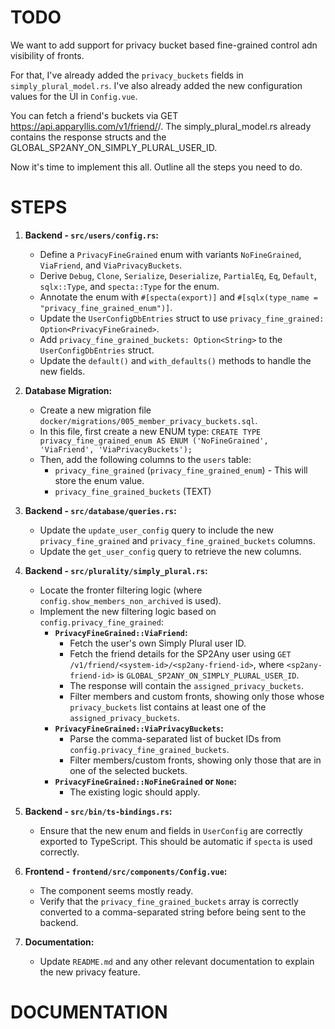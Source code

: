 # TODO

We want to add support for privacy bucket based fine-grained control adn visibility of fronts.

For that, I've already added the `privacy_buckets` fields in `simply_plural_model.rs`. I've also already
added the new configuration values for the UI in `Config.vue`.

You can fetch a friend's buckets via GET https://api.apparyllis.com/v1/friend/<system-id>/<friend-id>. The simply_plural_model.rs
already contains the response structs and the GLOBAL_SP2ANY_ON_SIMPLY_PLURAL_USER_ID.

Now it's time to implement this all. Outline all the steps you need to do.

# STEPS

1.  **Backend - `src/users/config.rs`:**
    *   Define a `PrivacyFineGrained` enum with variants `NoFineGrained`, `ViaFriend`, and `ViaPrivacyBuckets`.
    *   Derive `Debug`, `Clone`, `Serialize`, `Deserialize`, `PartialEq`, `Eq`, `Default`, `sqlx::Type`, and `specta::Type` for the enum.
    *   Annotate the enum with `#[specta(export)]` and `#[sqlx(type_name = "privacy_fine_grained_enum")]`.
    *   Update the `UserConfigDbEntries` struct to use `privacy_fine_grained: Option<PrivacyFineGrained>`.
    *   Add `privacy_fine_grained_buckets: Option<String>` to the `UserConfigDbEntries` struct.
    *   Update the `default()` and `with_defaults()` methods to handle the new fields.

2.  **Database Migration:**
    *   Create a new migration file `docker/migrations/005_member_privacy_buckets.sql`.
    *   In this file, first create a new ENUM type: `CREATE TYPE privacy_fine_grained_enum AS ENUM ('NoFineGrained', 'ViaFriend', 'ViaPrivacyBuckets');`
    *   Then, add the following columns to the `users` table:
        *   `privacy_fine_grained` (`privacy_fine_grained_enum`) - This will store the enum value.
        *   `privacy_fine_grained_buckets` (TEXT)

3.  **Backend - `src/database/queries.rs`:**
    *   Update the `update_user_config` query to include the new `privacy_fine_grained` and `privacy_fine_grained_buckets` columns.
    *   Update the `get_user_config` query to retrieve the new columns.

4.  **Backend - `src/plurality/simply_plural.rs`:**
    *   Locate the fronter filtering logic (where `config.show_members_non_archived` is used).
    *   Implement the new filtering logic based on `config.privacy_fine_grained`:
        *   **`PrivacyFineGrained::ViaFriend`:**
            *   Fetch the user's own Simply Plural user ID.
            *   Fetch the friend details for the SP2Any user using `GET /v1/friend/<system-id>/<sp2any-friend-id>`, where `<sp2any-friend-id>` is `GLOBAL_SP2ANY_ON_SIMPLY_PLURAL_USER_ID`.
            *   The response will contain the `assigned_privacy_buckets`.
            *   Filter members and custom fronts, showing only those whose `privacy_buckets` list contains at least one of the `assigned_privacy_buckets`.
        *   **`PrivacyFineGrained::ViaPrivacyBuckets`:**
            *   Parse the comma-separated list of bucket IDs from `config.privacy_fine_grained_buckets`.
            *   Filter members/custom fronts, showing only those that are in one of the selected buckets.
        *   **`PrivacyFineGrained::NoFineGrained` or `None`:**
            *   The existing logic should apply.

5.  **Backend - `src/bin/ts-bindings.rs`:**
    *   Ensure that the new enum and fields in `UserConfig` are correctly exported to TypeScript. This should be automatic if `specta` is used correctly.

6.  **Frontend - `frontend/src/components/Config.vue`:**
    *   The component seems mostly ready.
    *   Verify that the `privacy_fine_grained_buckets` array is correctly converted to a comma-separated string before being sent to the backend.

7.  **Documentation:**
    *   Update `README.md` and any other relevant documentation to explain the new privacy feature.

# DOCUMENTATION
